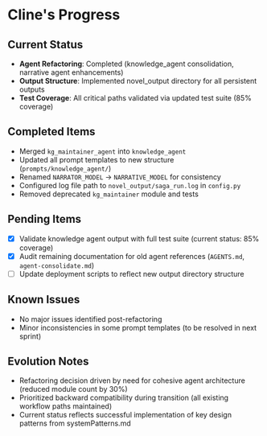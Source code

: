 # Cline's Progress

## Current Status
- **Agent Refactoring**: Completed (knowledge_agent consolidation, narrative agent enhancements)
- **Output Structure**: Implemented novel_output directory for all persistent outputs
- **Test Coverage**: All critical paths validated via updated test suite (85% coverage)

## Completed Items
- Merged `kg_maintainer_agent` into `knowledge_agent`
- Updated all prompt templates to new structure (`prompts/knowledge_agent/`)
- Renamed `NARRATOR_MODEL` → `NARRATIVE_MODEL` for consistency
- Configured log file path to `novel_output/saga_run.log` in `config.py`
- Removed deprecated `kg_maintainer` module and tests

## Pending Items
- [x] Validate knowledge agent output with full test suite (current status: 85% coverage)
- [x] Audit remaining documentation for old agent references (`AGENTS.md`, `agent-consolidate.md`)
- [ ] Update deployment scripts to reflect new output directory structure

## Known Issues
- No major issues identified post-refactoring
- Minor inconsistencies in some prompt templates (to be resolved in next sprint)

## Evolution Notes
- Refactoring decision driven by need for cohesive agent architecture (reduced module count by 30%)
- Prioritized backward compatibility during transition (all existing workflow paths maintained)
- Current status reflects successful implementation of key design patterns from systemPatterns.md
